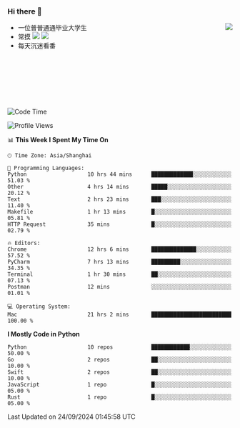### Hi there 👋


<a href="https://github.com/yanlc39">
  <img align="right" src="https://github-readme-stats.vercel.app/api?username=yanlc39&show_icons=true&hide_border=true&icon_color=586069&title_color=a0a9af">
</a>

- 一位普普通通毕业大学生
- 常摸 ![](https://img.shields.io/badge/-Python-3e74a2?style=flat-square&logo=Python&logoColor=fff) ![](https://img.shields.io/badge/-C%2B%2B-brightgreen?style=flat-square)
- 每天沉迷看番



<br><br><br><br><br><br>


<!--START_SECTION:waka-->
![Code Time](http://img.shields.io/badge/Code%20Time-358%20hrs%2020%20mins-blue)

![Profile Views](http://img.shields.io/badge/Profile%20Views-0-blue)

📊 **This Week I Spent My Time On** 

```text
🕑︎ Time Zone: Asia/Shanghai

💬 Programming Languages: 
Python                   10 hrs 44 mins      █████████████░░░░░░░░░░░░   51.03 % 
Other                    4 hrs 14 mins       █████░░░░░░░░░░░░░░░░░░░░   20.12 % 
Text                     2 hrs 23 mins       ███░░░░░░░░░░░░░░░░░░░░░░   11.40 % 
Makefile                 1 hr 13 mins        █░░░░░░░░░░░░░░░░░░░░░░░░   05.81 % 
HTTP Request             35 mins             █░░░░░░░░░░░░░░░░░░░░░░░░   02.79 % 

🔥 Editors: 
Chrome                   12 hrs 6 mins       ██████████████░░░░░░░░░░░   57.52 % 
PyCharm                  7 hrs 13 mins       █████████░░░░░░░░░░░░░░░░   34.35 % 
Terminal                 1 hr 30 mins        ██░░░░░░░░░░░░░░░░░░░░░░░   07.13 % 
Postman                  12 mins             ░░░░░░░░░░░░░░░░░░░░░░░░░   01.01 % 

💻 Operating System: 
Mac                      21 hrs 2 mins       █████████████████████████   100.00 % 
```

**I Mostly Code in Python** 

```text
Python                   10 repos            ████████████░░░░░░░░░░░░░   50.00 % 
Go                       2 repos             ██░░░░░░░░░░░░░░░░░░░░░░░   10.00 % 
Swift                    2 repos             ██░░░░░░░░░░░░░░░░░░░░░░░   10.00 % 
JavaScript               1 repo              █░░░░░░░░░░░░░░░░░░░░░░░░   05.00 % 
Rust                     1 repo              █░░░░░░░░░░░░░░░░░░░░░░░░   05.00 % 
```




 Last Updated on 24/09/2024 01:45:58 UTC
<!--END_SECTION:waka-->
